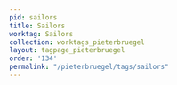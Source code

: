 ```yaml
---
pid: sailors
title: Sailors
worktag: Sailors
collection: worktags_pieterbruegel
layout: tagpage_pieterbruegel
order: '134'
permalink: "/pieterbruegel/tags/sailors"
---
```


